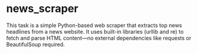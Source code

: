 # news_scraper
This task is a simple Python-based web scraper that extracts top news headlines from a news website. It uses built-in libraries (urllib and re) to fetch and parse HTML content—no external dependencies like requests or BeautifulSoup required.

